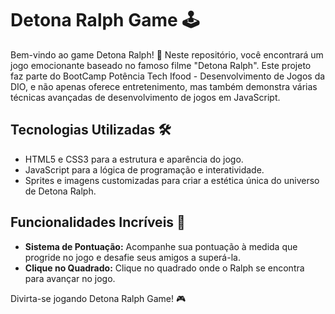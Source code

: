 # Detona Ralph Game 🕹️

Bem-vindo ao game Detona Ralph! 🚀 Neste repositório, você encontrará um jogo emocionante baseado no famoso filme "Detona Ralph". Este projeto faz parte do BootCamp Potência Tech Ifood - Desenvolvimento de Jogos da DIO, e não apenas oferece entretenimento, mas também demonstra várias técnicas avançadas de desenvolvimento de jogos em JavaScript.

## Tecnologias Utilizadas 🛠️

- HTML5 e CSS3 para a estrutura e aparência do jogo.
- JavaScript para a lógica de programação e interatividade.
- Sprites e imagens customizadas para criar a estética única do universo de Detona Ralph.

## Funcionalidades Incríveis 🚀

- **Sistema de Pontuação:** Acompanhe sua pontuação à medida que progride no jogo e desafie seus amigos a superá-la.
- **Clique no Quadrado:** Clique no quadrado onde o Ralph se encontra para avançar no jogo.

Divirta-se jogando Detona Ralph Game! 🎮
